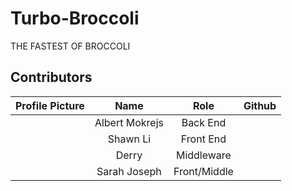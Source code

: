 # Turbo-Broccoli
THE FASTEST OF BROCCOLI

## Contributors
|**Profile Picture**|**Name**|**Role**|**Github**|
|-------------------|:------:|:------:|:--------:|
||Albert Mokrejs|Back End|||||
||Shawn Li|Front End|||||
||Derry|Middleware|||||
||Sarah Joseph|Front/Middle|||||
